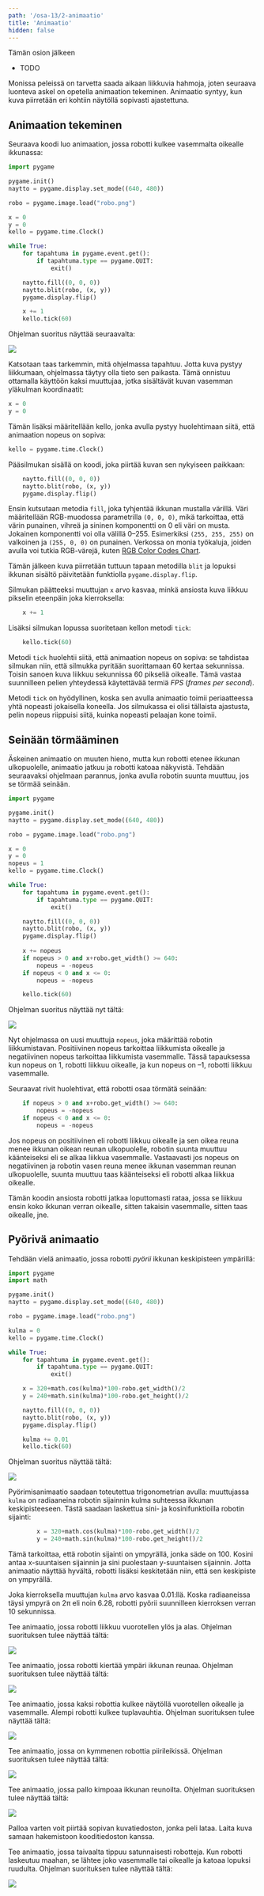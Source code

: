 ```yaml
---
path: '/osa-13/2-animaatio'
title: 'Animaatio'
hidden: false
---
```


<text-box variant='learningObjectives' name='Oppimistavoitteet'>

Tämän osion jälkeen

- TODO

</text-box>

Monissa peleissä on tarvetta saada aikaan liikkuvia hahmoja, joten seuraava luonteva askel on opetella animaation tekeminen. Animaatio syntyy, kun kuva piirretään eri kohtiin näytöllä sopivasti ajastettuna.

## Animaation tekeminen

Seuraava koodi luo animaation, jossa robotti kulkee vasemmalta oikealle ikkunassa:

```python
import pygame

pygame.init()
naytto = pygame.display.set_mode((640, 480))

robo = pygame.image.load("robo.png")

x = 0
y = 0
kello = pygame.time.Clock()

while True:
    for tapahtuma in pygame.event.get():
        if tapahtuma.type == pygame.QUIT:
            exit()

    naytto.fill((0, 0, 0))
    naytto.blit(robo, (x, y))
    pygame.display.flip()

    x += 1
    kello.tick(60)
```

Ohjelman suoritus näyttää seuraavalta:

<img src="pygame_animaatio.gif">

Katsotaan taas tarkemmin, mitä ohjelmassa tapahtuu. Jotta kuva pystyy liikkumaan, ohjelmassa täytyy olla tieto sen paikasta. Tämä onnistuu ottamalla käyttöön kaksi muuttujaa, jotka sisältävät kuvan vasemman yläkulman koordinaatit:

```python
x = 0
y = 0
```

Tämän lisäksi määritellään kello, jonka avulla pystyy huolehtimaan siitä, että animaation nopeus on sopiva:

```python
kello = pygame.time.Clock()
```

Pääsilmukan sisällä on koodi, joka piirtää kuvan sen nykyiseen paikkaan:

```python
    naytto.fill((0, 0, 0))
    naytto.blit(robo, (x, y))
    pygame.display.flip()
```

Ensin kutsutaan metodia `fill`, joka tyhjentää ikkunan mustalla värillä. Väri määritellään RGB-muodossa parametrilla `(0, 0, 0)`, mikä tarkoittaa, että värin punainen, vihreä ja sininen komponentti on 0 eli väri on musta. Jokainen komponentti voi olla välillä 0–255. Esimerkiksi `(255, 255, 255)` on valkoinen ja `(255, 0, 0)` on punainen. Verkossa on monia työkaluja, joiden avulla voi tutkia RGB-värejä, kuten [RGB Color Codes Chart](https://www.rapidtables.com/web/color/RGB_Color.html).

Tämän jälkeen kuva piirretään tuttuun tapaan metodilla `blit` ja lopuksi ikkunan sisältö päivitetään funktiolla `pygame.display.flip`.

Silmukan päätteeksi muuttujan `x` arvo kasvaa, minkä ansiosta kuva liikkuu pikselin eteenpäin joka kierroksella:

```python
    x += 1
```

Lisäksi silmukan lopussa suoritetaan kellon metodi `tick`:

```python
    kello.tick(60)
```

Metodi `tick` huolehtii siitä, että animaation nopeus on sopiva: se tahdistaa silmukan niin, että silmukka pyritään suorittamaan 60 kertaa sekunnissa. Toisin sanoen kuva liikkuu sekunnissa 60 pikseliä oikealle. Tämä vastaa suunnilleen pelien yhteydessä käytettävää termiä _FPS_ (_frames per second_).

Metodi `tick` on hyödyllinen, koska sen avulla animaatio toimii periaatteessa yhtä nopeasti jokaisella koneella. Jos silmukassa ei olisi tällaista ajastusta, pelin nopeus riippuisi siitä, kuinka nopeasti pelaajan kone toimii.

## Seinään törmääminen

Äskeinen animaatio on muuten hieno, mutta kun robotti etenee ikkunan ulkopuolelle, animaatio jatkuu ja robotti katoaa näkyvistä. Tehdään seuraavaksi ohjelmaan parannus, jonka avulla robotin suunta muuttuu, jos se törmää seinään.

```python
import pygame

pygame.init()
naytto = pygame.display.set_mode((640, 480))

robo = pygame.image.load("robo.png")

x = 0
y = 0
nopeus = 1
kello = pygame.time.Clock()

while True:
    for tapahtuma in pygame.event.get():
        if tapahtuma.type == pygame.QUIT:
            exit()

    naytto.fill((0, 0, 0))
    naytto.blit(robo, (x, y))
    pygame.display.flip()
    
    x += nopeus
    if nopeus > 0 and x+robo.get_width() >= 640:
        nopeus = -nopeus
    if nopeus < 0 and x <= 0:
        nopeus = -nopeus

    kello.tick(60)
```

Ohjelman suoritus näyttää nyt tältä:

<img src="pygame_animaatio2.gif">

Nyt ohjelmassa on uusi muuttuja `nopeus`, joka määrittää robotin liikkumistavan. Positiivinen nopeus tarkoittaa liikkumista oikealle ja negatiivinen nopeus tarkoittaa liikkumista vasemmalle. Tässä tapauksessa kun nopeus on 1, robotti liikkuu oikealle, ja kun nopeus on –1, robotti liikkuu vasemmalle.

Seuraavat rivit huolehtivat, että robotti osaa törmätä seinään:

```python
    if nopeus > 0 and x+robo.get_width() >= 640:
        nopeus = -nopeus
    if nopeus < 0 and x <= 0:
        nopeus = -nopeus
```

Jos nopeus on positiivinen eli robotti liikkuu oikealle ja sen oikea reuna menee ikkunan oikean reunan ulkopuolelle, robotin suunta muuttuu käänteiseksi eli se alkaa liikkua vasemmalle. Vastaavasti jos nopeus on negatiivinen ja robotin vasen reuna menee ikkunan vasemman reunan ulkopuolelle, suunta muuttuu taas käänteiseksi eli robotti alkaa liikkua oikealle.

Tämän koodin ansiosta robotti jatkaa loputtomasti rataa, jossa se liikkuu ensin koko ikkunan verran oikealle, sitten takaisin vasemmalle, sitten taas oikealle, jne.

## Pyörivä animaatio

Tehdään vielä animaatio, jossa robotti _pyörii_  ikkunan keskipisteen ympärillä:

```python
import pygame
import math

pygame.init()
naytto = pygame.display.set_mode((640, 480))

robo = pygame.image.load("robo.png")

kulma = 0
kello = pygame.time.Clock()

while True:
    for tapahtuma in pygame.event.get():
        if tapahtuma.type == pygame.QUIT:
            exit()

    x = 320+math.cos(kulma)*100-robo.get_width()/2
    y = 240+math.sin(kulma)*100-robo.get_height()/2

    naytto.fill((0, 0, 0))
    naytto.blit(robo, (x, y))
    pygame.display.flip()

    kulma += 0.01
    kello.tick(60)
```

Ohjelman suoritus näyttää tältä:

<img src="pygame_pyorinta.gif">

Pyörimisanimaatio saadaan toteutettua trigonometrian avulla: muuttujassa `kulma` on radiaaneina robotin sijainnin kulma suhteessa ikkunan keskipisteeseen. Tästä saadaan laskettua sini- ja kosinifunktioilla robotin sijainti:

```python
        x = 320+math.cos(kulma)*100-robo.get_width()/2
        y = 240+math.sin(kulma)*100-robo.get_height()/2
```

Tämä tarkoittaa, että robotin sijainti on ympyrällä, jonka säde on 100. Kosini antaa x-suuntaisen sijainnin ja sini puolestaan y-suuntaisen sijainnin. Jotta animaatio näyttää hyvältä, robotti lisäksi keskitetään niin, että sen keskipiste on ympyrällä.

Joka kierroksella muuttujan `kulma` arvo kasvaa 0.01:llä. Koska radiaaneissa täysi ympyrä on 2π eli noin 6.28, robotti pyörii suunnilleen kierroksen verran 10 sekunnissa.

<programming-exercise name='Pystyliike' tmcname=''>

Tee animaatio, jossa robotti liikkuu vuorotellen ylös ja alas. Ohjelman suorituksen tulee näyttää tältä:

<img src="pygame_pysty.gif">

</programming-exercise>

<programming-exercise name='Reunan kierto' tmcname=''>

Tee animaatio, jossa robotti kiertää ympäri ikkunan reunaa. Ohjelman suorituksen tulee näyttää tältä:

<img src="pygame_kierto.gif">

</programming-exercise>

<programming-exercise name='Kaksi robottia' tmcname=''>

Tee animaatio, jossa kaksi robottia kulkee näytöllä vuorotellen oikealle ja vasemmalle. Alempi robotti kulkee tuplavauhtia. Ohjelman suorituksen tulee näyttää tältä:

<img src="pygame_liike2.gif">

</programming-exercise>

<programming-exercise name='Piirileikki' tmcname=''>

Tee animaatio, jossa on kymmenen robottia piirileikissä. Ohjelman suorituksen tulee näyttää tältä:

<img src="pygame_piiri.gif">

</programming-exercise>

<programming-exercise name='Pomppiva pallo' tmcname=''>

Tee animaatio, jossa pallo kimpoaa ikkunan reunoilta. Ohjelman suorituksen tulee näyttää tältä:

<img src="pygame_pallo.gif">

Palloa varten voit piirtää sopivan kuvatiedoston, jonka peli lataa. Laita kuva samaan hakemistoon kooditiedoston kanssa.

</programming-exercise>

<programming-exercise name='Robotti-invaasio' tmcname=''>

Tee animaatio, jossa taivaalta tippuu satunnaisesti robotteja. Kun robotti laskeutuu maahan, se lähtee joko vasemmalle tai oikealle ja katoaa lopuksi ruudulta. Ohjelman suorituksen tulee näyttää tältä:

<img src="pygame_invaasio.gif">

</programming-exercise>
